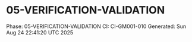 # 05-VERIFICATION-VALIDATION
Phase: 05-VERIFICATION-VALIDATION
CI: CI-GM001-010
Generated: Sun Aug 24 22:41:20 UTC 2025
